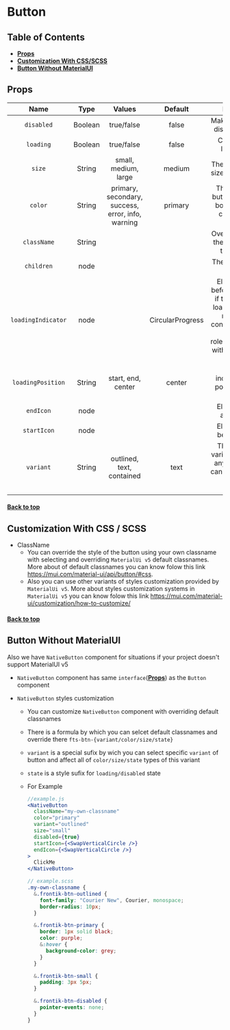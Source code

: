 # Button

## Table of Contents

- [**Props**](#props)
- [**Customization With CSS/SCSS**](#customization-with-css/-scss)
- [**Button Without MaterialUI**](#button-without-materialui)

## Props

|        Name        |  Type   |                      Values                       |     Default      |                                                                        Description                                                                        |
| :----------------: | :-----: | :-----------------------------------------------: | :--------------: | :-------------------------------------------------------------------------------------------------------------------------------------------------------: |
|     `disabled`     | Boolean |                    true/false                     |      false       |                                                            Makes button state disabled/enabled                                                            |
|     `loading`      | Boolean |                    true/false                     |      false       |                                                                Change button loading state                                                                |
|       `size`       | String  |               small, medium, large                |      medium      |                                                           The more common sizes of the button.                                                            |
|      `color`       | String  | primary, secondary, success, error, info, warning |     primary      |                                         The color of the button. It supports both default and custom theme colors                                         |
|    `className`     | String  |                                                   |                  |                                                   Override or extend the styles applied to the button.                                                    |
|     `children`     |  node   |                                                   |                  |                                                                The content of the button.                                                                 |
| `loadingIndicator` |  node   |                                                   | CircularProgress | Element placed before the children if the button is in loading state. The node should contain an element with role="progressbar" with an accessible name. |
| `loadingPosition`  | String  |                start, end, center                 |      center      |                                                  The loading indicator can be positioned in the button.                                                   |
|     `endIcon`      |  node   |                                                   |                  |                                                               Element placed after children                                                               |
|    `startIcon`     |  node   |                                                   |                  |                                                              Element placed before children                                                               |
|     `variant`      | String  |             outlined, text, contained             |       text       |                                Three common variants for button, any of which you can customize with overriding classnames                                |

#### **[Back to top](#table-of-contents)**

## Customization With CSS / SCSS

- ClassName
  - You can override the style of the button using your own classname with selecting and overriding `MaterialUi v5` default classnames. More about of default classnames you can know folow this link https://mui.com/material-ui/api/button/#css.
  - Also you can use other variants of styles customization provided by `MaterialUi v5`. More about styles customization systems in `MaterialUi v5` you can know folow this link https://mui.com/material-ui/customization/how-to-customize/

#### **[Back to top](#table-of-contents)**

## Button Without MaterialUI

Also we have `NativeButton` component for situations if your project doesn't support MaterialUI v5

- `NativeButton` component has same `interface`([**Props**](#props)) as the `Button` component
- `NativeButton` styles customization

  - You can customize `NativeButton` component with overriding default classnames
  - There is a formula by which you can selcet default classnames and override there `fts-btn-{variant/color/size/state}`
  - `variant` is a special sufix by wich you can select specific `variant` of button and affect all of `color/size/state` types of this variant
  - `state` is a style sufix for `loading/disabled` state
  - For Example

    ```jsx
    //example.js
    <NativeButton
      className="my-own-classname"
      color="primary"
      variant="outlined"
      size="small"
      disabled={true}
      startIcon={<SwapVerticalCircle />}
      endIcon={<SwapVerticalCircle />}
    >
      ClickMe
    </NativeButton>
    ```

    ```scss
    // example.scss
    .my-own-classname {
      &.frontik-btn-outlined {
        font-family: "Courier New", Courier, monospace;
        border-radius: 10px;
      }

      &.frontik-btn-primary {
        border: 1px solid black;
        color: purple;
        &:hover {
          background-color: grey;
        }
      }

      &.frontik-btn-small {
        padding: 3px 5px;
      }

      &.frontik-btn-disabled {
        pointer-events: none;
      }
    }
    ```
